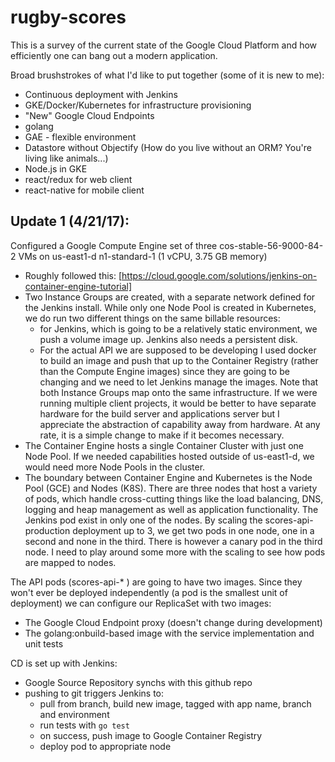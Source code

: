 # rugby-scores

This is a survey of the current state of the Google Cloud Platform and how efficiently one can bang out a modern application.

Broad brushstrokes of what I'd like to put together (some of it is new to me):

- Continuous deployment with Jenkins
- GKE/Docker/Kubernetes for infrastructure provisioning
- "New" Google Cloud Endpoints
- golang
- GAE - flexible environment
- Datastore without Objectify (How do you live without an ORM? You're living like animals...)
- Node.js in GKE
- react/redux for web client
- react-native for mobile client

## Update 1 (4/21/17):
Configured a Google Compute Engine set of three cos-stable-56-9000-84-2 VMs on us-east1-d n1-standard-1 (1 vCPU, 3.75 GB memory)
  - Roughly followed this: [https://cloud.google.com/solutions/jenkins-on-container-engine-tutorial]
  - Two Instance Groups are created, with a separate network defined for the Jenkins install. While only one Node Pool is created in Kubernetes, we do run two different things on the same billable resources:
    - for Jenkins, which is going to be a relatively static environment, we push a volume image up. Jenkins also needs a persistent disk.
    - For the actual API we are supposed to be developing I used docker to build an image and push that up to the Container Registry (rather than the Compute Engine images) since they are going to be changing and we need to let Jenkins manage the images. Note that both Instance Groups map onto the same infrastructure. If we were running multiple client projects, it would be better to have separate hardware for the build server and applications server but I appreciate the abstraction of capability away from hardware. At any rate, it is a simple change to make if it becomes necessary.
  - The Container Engine hosts a single Container Cluster with just one Node Pool. If we needed capabilities hosted outside of us-east1-d, we would need more Node Pools in the cluster.
  - The boundary between Container Engine and Kubernetes is the Node Pool (GCE) and Nodes (K8S). There are three nodes that host a variety of pods, which handle cross-cutting things like the load balancing, DNS, logging and heap management as well as application functionality. The Jenkins pod exist in only one of the nodes. By scaling the scores-api-production deployment up to 3, we get two pods in one node, one in a second and none in the third. There is however a canary pod in the third node. I need to play around some more with the scaling to see how pods are mapped to nodes.

The API pods (scores-api-* ) are going to have two images. Since they won't ever be deployed independently (a pod is the smallest unit of deployment) we can configure our ReplicaSet with two images:
  - The Google Cloud Endpoint proxy (doesn't change during development)
  - The golang:onbuild-based image with the service implementation and unit tests

CD is set up with Jenkins:
  - Google Source Repository synchs with this github repo
  - pushing to git triggers Jenkins to:
    - pull from branch, build new image, tagged with app name, branch and environment
    - run tests with `go test`
    - on success, push image to Google Container Registry
    - deploy pod to appropriate node

